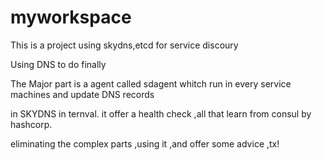 # myworkspace
This is a project using skydns,etcd for service discoury

Using DNS to do finally

The Major part is a agent called sdagent whitch run in every service machines and update DNS records

in SKYDNS in ternval. it offer a health check ,all that learn from consul by hashcorp.

eliminating the complex parts ,using it ,and offer some advice ,tx!